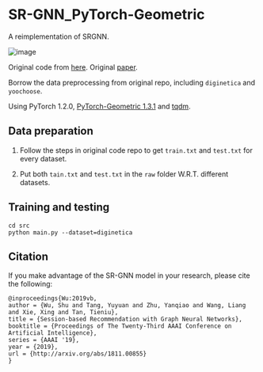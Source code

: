 # SR-GNN_PyTorch-Geometric

A reimplementation of SRGNN. 

![image](https://github.com/RuihongQiu/SR-GNN_PyTorch-Geometric/raw/master/Results.PNG)

Original code from [here](https://github.com/CRIPAC-DIG/SR-GNN). Original [paper](https://arxiv.org/abs/1811.00855).

Borrow the data preprocessing from original repo, including `diginetica` and `yoochoose`.

Using PyTorch 1.2.0, [PyTorch-Geometric 1.3.1](https://github.com/rusty1s/pytorch_geometric) and [tqdm](https://github.com/tqdm/tqdm).

## Data preparation

1) Follow the steps in original code repo to get `train.txt` and `test.txt` for every dataset.

2) Put both `tain.txt` and `test.txt` in the `raw` folder W.R.T. different datasets.

## Training and testing

    cd src
    python main.py --dataset=diginetica

## Citation

If you make advantage of the SR-GNN model in your research, please cite the following:

    @inproceedings{Wu:2019vb,
    author = {Wu, Shu and Tang, Yuyuan and Zhu, Yanqiao and Wang, Liang and Xie, Xing and Tan, Tieniu},
	title = {Session-based Recommendation with Graph Neural Networks},
	booktitle = {Proceedings of The Twenty-Third AAAI Conference on Artificial Intelligence},
	series = {AAAI '19},
	year = {2019},
	url = {http://arxiv.org/abs/1811.00855}
    }
